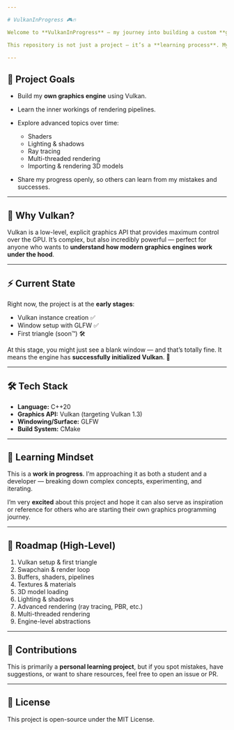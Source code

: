 ```yaml
---

# VulkanInProgress 🎮🔥

Welcome to **VulkanInProgress** — my journey into building a custom **graphics engine from scratch** using the Vulkan API.

This repository is not just a project — it’s a **learning process**. My goal is to explore modern graphics programming step by step, documenting my progress as I go.

---
```


## 🚀 Project Goals

* Build my **own graphics engine** using Vulkan.
* Learn the inner workings of rendering pipelines.
* Explore advanced topics over time:

  * Shaders
  * Lighting & shadows
  * Ray tracing
  * Multi-threaded rendering
  * Importing & rendering 3D models
* Share my progress openly, so others can learn from my mistakes and successes.

---

## 📖 Why Vulkan?

Vulkan is a low-level, explicit graphics API that provides maximum control over the GPU.
It’s complex, but also incredibly powerful — perfect for anyone who wants to **understand how modern graphics engines work under the hood**.

---

## ⚡ Current State

Right now, the project is at the **early stages**:

* Vulkan instance creation ✅
* Window setup with GLFW ✅
* First triangle (soon™) 🛠️

At this stage, you might just see a blank window — and that’s totally fine. It means the engine has **successfully initialized Vulkan**. 🎉

---

## 🛠️ Tech Stack

* **Language:** C++20
* **Graphics API:** Vulkan (targeting Vulkan 1.3)
* **Windowing/Surface:** GLFW
* **Build System:** CMake

---

## 🌱 Learning Mindset

This is a **work in progress**. I’m approaching it as both a student and a developer — breaking down complex concepts, experimenting, and iterating.

I’m very **excited** about this project and hope it can also serve as inspiration or reference for others who are starting their own graphics programming journey.

---

## 📌 Roadmap (High-Level)

1. Vulkan setup & first triangle
2. Swapchain & render loop
3. Buffers, shaders, pipelines
4. Textures & materials
5. 3D model loading
6. Lighting & shadows
7. Advanced rendering (ray tracing, PBR, etc.)
8. Multi-threaded rendering
9. Engine-level abstractions

---

## 🤝 Contributions

This is primarily a **personal learning project**, but if you spot mistakes, have suggestions, or want to share resources, feel free to open an issue or PR.

---

## 📜 License

This project is open-source under the MIT License.


